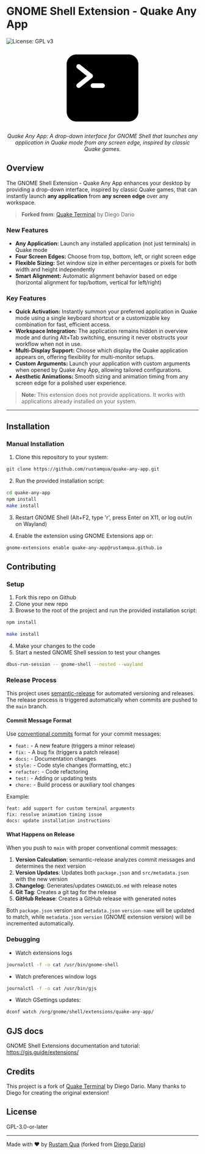 # GNOME Shell Extension - Quake Any App

![License: GPL v3](https://img.shields.io/badge/License-GPL%20v3-blue.svg)

<p align="center">
  <img src="assets/terminal.png" width="200" alt="A black terminal emulator icon with traditional bash symbol" />
</p>

<p align="center"><em>Quake Any App: A drop-down interface for GNOME Shell that launches any application in Quake mode from any screen edge, inspired by classic Quake games.</em></p>

## Overview

The GNOME Shell Extension - Quake Any App enhances your desktop by providing a drop-down interface, inspired by classic Quake games, that can instantly launch **any application** from **any screen edge** over any workspace.

> **Forked from**: [Quake Terminal](https://github.com/diegodario88/quake-terminal) by Diego Dario

### New Features

- **Any Application:** Launch any installed application (not just terminals) in Quake mode
- **Four Screen Edges:** Choose from top, bottom, left, or right screen edge
- **Flexible Sizing:** Set window size in either percentages or pixels for both width and height independently
- **Smart Alignment:** Automatic alignment behavior based on edge (horizontal alignment for top/bottom, vertical for left/right)

### Key Features

- **Quick Activation:** Instantly summon your preferred application in Quake mode using a single keyboard shortcut or a customizable key combination for fast, efficient access.
- **Workspace Integration:** The application remains hidden in overview mode and during Alt+Tab switching, ensuring it never obstructs your workflow when not in use.
- **Multi-Display Support:** Choose which display the Quake application appears on, offering flexibility for multi-monitor setups.
- **Custom Arguments:** Launch your application with custom arguments when opened by Quake Any App, allowing tailored configurations.
- **Aesthetic Animations:** Smooth sizing and animation timing from any screen edge for a polished user experience.

> **Note:** This extension does not provide applications. It works with applications already installed on your system.

---

## Installation

### Manual Installation

1. Clone this repository to your system:

```bash
git clone https://github.com/rustamqua/quake-any-app.git
```

2. Run the provided installation script:

```bash
cd quake-any-app
npm install
make install
```

3. Restart GNOME Shell (Alt+F2, type 'r', press Enter on X11, or log out/in on Wayland)

4. Enable the extension using GNOME Extensions app or:

```bash
gnome-extensions enable quake-any-app@rustamqua.github.io
```

## Contributing

### Setup

1. Fork this repo on Github
2. Clone your new repo
3. Browse to the root of the project and run the provided installation script:

```bash
npm install
```

```bash
make install
```

4. Make your changes to the code
5. Start a nested GNOME Shell session to test your changes

```bash
dbus-run-session -- gnome-shell --nested --wayland
```

### Release Process

This project uses [semantic-release](https://semantic-release.gitbook.io/) for automated versioning and releases. The release process is triggered automatically when commits are pushed to the `main` branch.

#### Commit Message Format

Use [conventional commits](https://www.conventionalcommits.org/) format for your commit messages:

- `feat:` - A new feature (triggers a minor release)
- `fix:` - A bug fix (triggers a patch release)
- `docs:` - Documentation changes
- `style:` - Code style changes (formatting, etc.)
- `refactor:` - Code refactoring
- `test:` - Adding or updating tests
- `chore:` - Build process or auxiliary tool changes

Example:

```
feat: add support for custom terminal arguments
fix: resolve animation timing issue
docs: update installation instructions
```

#### What Happens on Release

When you push to `main` with proper conventional commit messages:

1. **Version Calculation**: semantic-release analyzes commit messages and determines the next version
2. **Version Updates**: Updates both `package.json` and `src/metadata.json` with the new version
3. **Changelog**: Generates/updates `CHANGELOG.md` with release notes
4. **Git Tag**: Creates a git tag for the release
5. **GitHub Release**: Creates a GitHub release with generated notes

Both `package.json` version and `metadata.json` `version-name` will be updated to match, while `metadata.json` `version` (GNOME extension version) will be incremented automatically.

### Debugging

- Watch extensions logs

```bash
journalctl -f -o cat /usr/bin/gnome-shell
```

- Watch preferences window logs

```bash
journalctl -f -o cat /usr/bin/gjs
```

- Watch GSettings updates:

```bash
dconf watch /org/gnome/shell/extensions/quake-any-app/
```

## GJS docs

GNOME Shell Extensions documentation and tutorial: https://gjs.guide/extensions/

## Credits

This project is a fork of [Quake Terminal](https://github.com/diegodario88/quake-terminal) by Diego Dario. Many thanks to Diego for creating the original extension!

## License

GPL-3.0-or-later

---

Made with ❤️ by [Rustam Qua](https://github.com/rustamqua) (forked from [Diego Dario](https://github.com/diegodario88))

